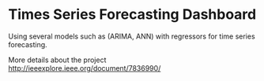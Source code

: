 # Times Series Forecasting Dashboard

Using several models such as (ARIMA, ANN) with regressors for time series forecasting. 


More details about the project 
http://ieeexplore.ieee.org/document/7836990/
